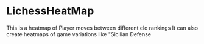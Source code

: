 # LichessHeatMap
This is a heatmap of Player moves between different elo rankings
  It can also create heatmaps of game variations like "Sicilian Defense
